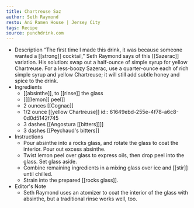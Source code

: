 ```yaml
---
title: Chartreuse Saz
author: Seth Raymond
resto: Ani Ramen House | Jersey City
tags: Recipe
source: punchdrink.com
---
```


- Description
  “The first time I made this drink, it was because someone wanted a [[strong]] cocktail,” Seth Raymond says of this [[Sazerac]] variation. His solution: swap out a half-ounce of simple syrup for yellow Chartreuse. For a less-boozy Sazerac, use a quarter-ounce each of rich simple syrup and yellow Chartreuse; it will still add subtle honey and spice to the drink.
- Ingredients
	- [[absinthe]], to [[rinse]] the glass
	- [[[[lemon]] peel]]
	- 2 ounces [[Cognac]]
	- 1/2 ounce [[yellow Chartreuse]]
	  id:: 61649ebd-255e-4f78-a6c8-0d0d5142f745
	- 3 dashes [[Angostura [[bitters]]]]
	- 3 dashes [[Peychaud's bitters]]
- Instructions
	- Pour absinthe into a rocks glass, and rotate the glass to coat the interior. Pour out excess absinthe.
	- Twist lemon peel over glass to express oils, then drop peel into the glass. Set glass aside.
	- Combine remaining ingredients in a mixing glass over ice and [[stir]] until chilled.
	- Strain into the prepared [[rocks glass]].
- Editor's Note
	- Seth Raymond uses an atomizer to coat the interior of the glass with absinthe, but a traditional rinse works well, too.